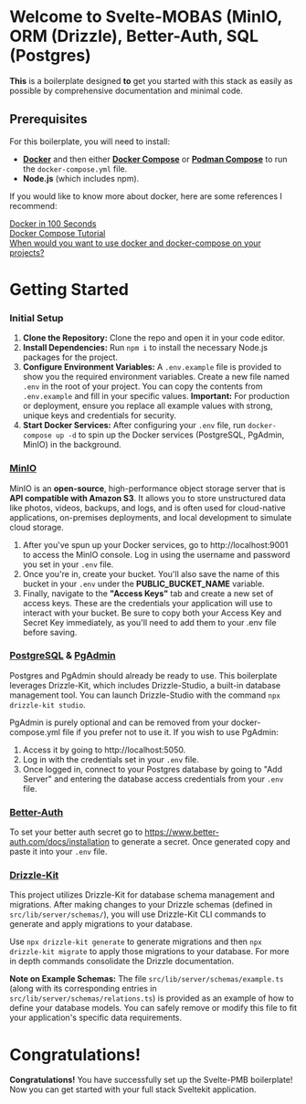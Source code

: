 # Welcome to Svelte-MOBAS (MinIO, ORM (Drizzle), Better-Auth, SQL (Postgres)
**This** is a boilerplate designed **to** get you started with this stack as easily as possible by comprehensive documentation and minimal code.

## Prerequisites
For this boilerplate, you will need to install:
* [**Docker**](https://www.docker.com/get-started/) and then either [**Docker Compose**](https://docs.docker.com/compose/install/) or [**Podman Compose**](https://github.com/containers/podman-compose) to run the `docker-compose.yml` file.
* **Node.js** (which includes npm).

If you would like to know more about docker, here are some references I recommend:

[Docker in 100 Seconds](https://www.youtube.com/watch?v=Gjnup-PuquQ)<br/>
[Docker Compose Tutorial](https://www.youtube.com/watch?v=HG6yIjZapSA)<br/>
[When would you want to use docker and docker-compose on your projects?](https://www.youtube.com/watch?v=m3To85qMOuA)

# Getting Started

### Initial Setup
1.  **Clone the Repository:** Clone the repo and open it in your code editor.
2.  **Install Dependencies:** Run `npm i` to install the necessary Node.js packages for the project.
3.  **Configure Environment Variables:** A `.env.example` file is provided to show you the required environment variables. Create a new file named `.env` in the root of your project. You can copy the contents from `.env.example` and fill in your specific values. **Important:** For production or deployment, ensure you replace all example values with strong, unique keys and credentials for security.
4.  **Start Docker Services:** After configuring your `.env` file, run `docker-compose up -d` to spin up the Docker services (PostgreSQL, PgAdmin, MinIO) in the background.

### [MinIO](https://min.io/docs/minio/linux/developers/minio-drivers.html?ref=docs)
MinIO is an **open-source**, high-performance object storage server that is **API compatible with Amazon S3**. It allows you to store unstructured data like photos, videos, backups, and logs, and is often used for cloud-native applications, on-premises deployments, and local development to simulate cloud storage.

1. After you've spun up your Docker services, go to http://localhost:9001 to access the MinIO console. Log in using the username and password you set in your `.env` file.
2. Once you're in, create your bucket. You'll also save the name of this bucket in your `.env` under the **PUBLIC_BUCKET_NAME** variable.
3. Finally, navigate to the **"Access Keys"** tab and create a new set of access keys. These are the credentials your application will use to interact with your bucket. Be sure to copy both your Access Key and Secret Key immediately, as you'll need to add them to your .env file before saving.

### [PostgreSQL](https://www.postgresql.org/docs/) & [PgAdmin](https://www.pgadmin.org/docs/)
Postgres and PgAdmin should already be ready to use. This boilerplate leverages Drizzle-Kit, which includes Drizzle-Studio, a built-in database management tool. You can launch Drizzle-Studio with the command `npx drizzle-kit studio`.

PgAdmin is purely optional and can be removed from your docker-compose.yml file if you prefer not to use it. If you wish to use PgAdmin:
1. Access it by going to http://localhost:5050.
2. Log in with the credentials set in your `.env` file.
3. Once logged in, connect to your Postgres database by going to "Add Server" and entering the database access credentials from your `.env` file.



### [Better-Auth](https://www.better-auth.com/docs/introduction)
To set your better auth secret go to https://www.better-auth.com/docs/installation to generate a secret. Once generated copy and paste it into your `.env` file.

### [Drizzle-Kit](https://orm.drizzle.team/docs/overview)
This project utilizes Drizzle-Kit for database schema management and migrations. After making changes to your Drizzle schemas (defined in `src/lib/server/schemas/`), you will use Drizzle-Kit CLI commands to generate and apply migrations to your database.<br />

Use `npx drizzle-kit generate` to generate migrations and then `npx drizzle-kit migrate` to apply those migrations to your database. For more in depth commands consolidate the Drizzle documentation.

**Note on Example Schemas:**
The file `src/lib/server/schemas/example.ts` (along with its corresponding entries in `src/lib/server/schemas/relations.ts`) is provided as an example of how to define your database models. You can safely remove or modify this file to fit your application's specific data requirements.


# Congratulations!
**Congratulations!** You have successfully set up the Svelte-PMB boilerplate! Now you can get started with your full stack Sveltekit application.

